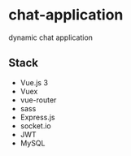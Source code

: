 # chat-application
dynamic chat application

## Stack
- Vue.js 3
- Vuex
- vue-router
- sass
- Express.js
- socket.io
- JWT
- MySQL
